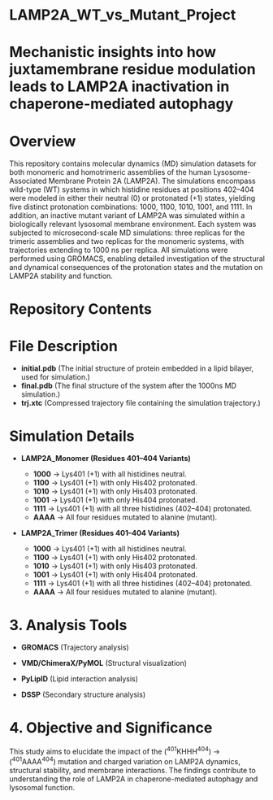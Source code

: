 # LAMP2A_WT_vs_Mutant_Project
# **Mechanistic insights into how juxtamembrane residue modulation leads to LAMP2A inactivation in chaperone-mediated autophagy**
# Overview
This repository contains molecular dynamics (MD) simulation datasets for both monomeric and homotrimeric assemblies of the human Lysosome-Associated Membrane Protein 2A (LAMP2A). The simulations encompass wild-type (WT) systems in which histidine residues at positions 402–404 were modeled in either their neutral (0) or protonated (+1) states, yielding five distinct protonation combinations: 1000, 1100, 1010, 1001, and 1111. In addition, an inactive mutant variant of LAMP2A was simulated within a biologically relevant lysosomal membrane environment.
Each system was subjected to microsecond-scale MD simulations: three replicas for the trimeric assemblies and two replicas for the monomeric systems, with trajectories extending to 1000 ns per replica. All simulations were performed using GROMACS, enabling detailed investigation of the structural and dynamical consequences of the protonation states and the mutation on LAMP2A stability and function.

# **Repository Contents**

# File Description
- **initial.pdb** (The initial structure of protein embedded in a lipid bilayer, used for simulation.)
- **final.pdb** (The final structure of the system after the 1000ns MD simulation.)
- **trj.xtc** (Compressed trajectory file containing the simulation trajectory.)

# Simulation Details
- **LAMP2A_Monomer  (Residues 401–404 Variants)**
  -  **1000** → Lys401 (+1) with all histidines neutral.
  -  **1100** → Lys401 (+1) with only His402 protonated.
  -  **1010** → Lys401 (+1) with only His403 protonated.
  -  **1001** → Lys401 (+1) with only His404 protonated.
  -  **1111** → Lys401 (+1) with all three histidines (402–404) protonated.
  -  **AAAA** → All four residues mutated to alanine (mutant).

- **LAMP2A_Trimer (Residues 401–404 Variants)**
  -  **1000** → Lys401 (+1) with all histidines neutral.
  -  **1100** → Lys401 (+1) with only His402 protonated.
  -  **1010** → Lys401 (+1) with only His403 protonated.
  -  **1001** → Lys401 (+1) with only His404 protonated.
  -  **1111** →  Lys401 (+1) with all three histidines (402–404) protonated.
  -  **AAAA** → All four residues mutated to alanine (mutant).

# 3. Analysis Tools

- **GROMACS** (Trajectory analysis)

- **VMD/ChimeraX/PyMOL** (Structural visualization)

- **PyLipID** (Lipid interaction analysis)

- **DSSP** (Secondary structure analysis)

# 4. Objective and Significance
This study aims to elucidate the impact of the (<sup>401</sup>KHHH<sup>404</sup>) → (<sup>401</sup>AAAA<sup>404</sup>) mutation and charged variation on LAMP2A dynamics, structural stability, and membrane interactions. The findings contribute to understanding the role of LAMP2A in chaperone-mediated autophagy and lysosomal function.




